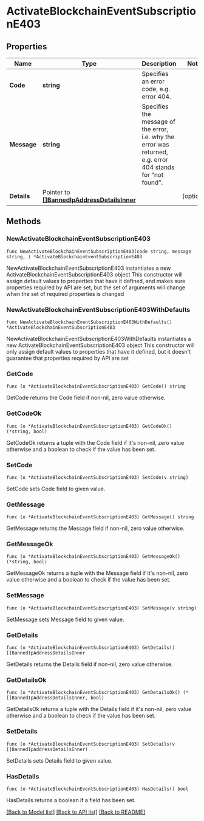 # ActivateBlockchainEventSubscriptionE403

## Properties

Name | Type | Description | Notes
------------ | ------------- | ------------- | -------------
**Code** | **string** | Specifies an error code, e.g. error 404. | 
**Message** | **string** | Specifies the message of the error, i.e. why the error was returned, e.g. error 404 stands for “not found”. | 
**Details** | Pointer to [**[]BannedIpAddressDetailsInner**](BannedIpAddressDetailsInner.md) |  | [optional] 

## Methods

### NewActivateBlockchainEventSubscriptionE403

`func NewActivateBlockchainEventSubscriptionE403(code string, message string, ) *ActivateBlockchainEventSubscriptionE403`

NewActivateBlockchainEventSubscriptionE403 instantiates a new ActivateBlockchainEventSubscriptionE403 object
This constructor will assign default values to properties that have it defined,
and makes sure properties required by API are set, but the set of arguments
will change when the set of required properties is changed

### NewActivateBlockchainEventSubscriptionE403WithDefaults

`func NewActivateBlockchainEventSubscriptionE403WithDefaults() *ActivateBlockchainEventSubscriptionE403`

NewActivateBlockchainEventSubscriptionE403WithDefaults instantiates a new ActivateBlockchainEventSubscriptionE403 object
This constructor will only assign default values to properties that have it defined,
but it doesn't guarantee that properties required by API are set

### GetCode

`func (o *ActivateBlockchainEventSubscriptionE403) GetCode() string`

GetCode returns the Code field if non-nil, zero value otherwise.

### GetCodeOk

`func (o *ActivateBlockchainEventSubscriptionE403) GetCodeOk() (*string, bool)`

GetCodeOk returns a tuple with the Code field if it's non-nil, zero value otherwise
and a boolean to check if the value has been set.

### SetCode

`func (o *ActivateBlockchainEventSubscriptionE403) SetCode(v string)`

SetCode sets Code field to given value.


### GetMessage

`func (o *ActivateBlockchainEventSubscriptionE403) GetMessage() string`

GetMessage returns the Message field if non-nil, zero value otherwise.

### GetMessageOk

`func (o *ActivateBlockchainEventSubscriptionE403) GetMessageOk() (*string, bool)`

GetMessageOk returns a tuple with the Message field if it's non-nil, zero value otherwise
and a boolean to check if the value has been set.

### SetMessage

`func (o *ActivateBlockchainEventSubscriptionE403) SetMessage(v string)`

SetMessage sets Message field to given value.


### GetDetails

`func (o *ActivateBlockchainEventSubscriptionE403) GetDetails() []BannedIpAddressDetailsInner`

GetDetails returns the Details field if non-nil, zero value otherwise.

### GetDetailsOk

`func (o *ActivateBlockchainEventSubscriptionE403) GetDetailsOk() (*[]BannedIpAddressDetailsInner, bool)`

GetDetailsOk returns a tuple with the Details field if it's non-nil, zero value otherwise
and a boolean to check if the value has been set.

### SetDetails

`func (o *ActivateBlockchainEventSubscriptionE403) SetDetails(v []BannedIpAddressDetailsInner)`

SetDetails sets Details field to given value.

### HasDetails

`func (o *ActivateBlockchainEventSubscriptionE403) HasDetails() bool`

HasDetails returns a boolean if a field has been set.


[[Back to Model list]](../README.md#documentation-for-models) [[Back to API list]](../README.md#documentation-for-api-endpoints) [[Back to README]](../README.md)


